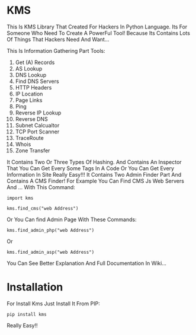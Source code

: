 # KMS
This Is KMS Library That Created For Hackers In Python Language. Its For Someone Who Need To Create A PowerFul Tool! Because Its Contains Lots Of Things That Hackers Need And Want...

This Is Information Gathering Part Tools:
1. Get (A) Records
2. AS Lookup
3. DNS Lookup
4. Find DNS Servers
5. HTTP Headers
6. IP Location
7. Page Links
8. Ping
9. Reverse IP Lookup
10. Reverse DNS
11. Subnet Calcualtor
12. TCP Port Scanner
13. TraceRoute
14. Whois
15. Zone Transfer

It Contains Two Or Three Types Of Hashing.
And Contains An Inspector That You Can Get Every Some Tags In A Code Or You Can Get Every Information In Site Really Easy!!!
It Contains Two Admin Finder Part And Contains A CMS Finder! For Example You Can Find CMS Js Web Servers And ... With This Command:

`import kms`

`kms.find_cms("web Address")`

Or You Can find Admin Page With These Commands:

`kms.find_admin_php("web Address")`

Or

`kms.find_admin_asp("web Address")`

You Can See Better Explanation And Full Documentation In Wiki...

# Installation

For Install Kms Just Install It From PIP:

`pip install kms`

Really Easy!!
